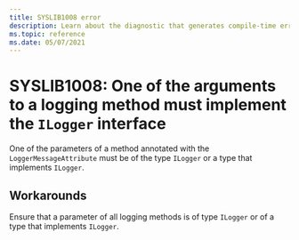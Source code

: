 ```yaml
---
title: SYSLIB1008 error
description: Learn about the diagnostic that generates compile-time error SYSLIB1008.
ms.topic: reference
ms.date: 05/07/2021
---
```

# SYSLIB1008: One of the arguments to a logging method must implement the `ILogger` interface

One of the parameters of a method annotated with the `LoggerMessageAttribute` must be of the type `ILogger` or a type
that implements `ILogger`.

## Workarounds

Ensure that a parameter of all logging methods is of type `ILogger` or of a type that
implements `ILogger`.